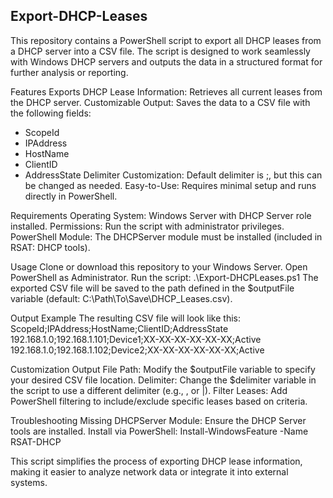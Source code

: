 ## Export-DHCP-Leases

This repository contains a PowerShell script to export all DHCP leases from a DHCP server into a CSV file. The script is designed to work seamlessly with Windows DHCP servers and outputs the data in a structured format for further analysis or reporting.

Features
Exports DHCP Lease Information: Retrieves all current leases from the DHCP server.
Customizable Output: Saves the data to a CSV file with the following fields:
- ScopeId
- IPAddress
- HostName
- ClientID
- AddressState
Delimiter Customization: Default delimiter is ;, but this can be changed as needed.
Easy-to-Use: Requires minimal setup and runs directly in PowerShell.

Requirements
Operating System: Windows Server with DHCP Server role installed.
Permissions: Run the script with administrator privileges.
PowerShell Module: The DHCPServer module must be installed (included in RSAT: DHCP tools).

Usage
Clone or download this repository to your Windows Server.
Open PowerShell as Administrator.
Run the script:
.\Export-DHCPLeases.ps1
The exported CSV file will be saved to the path defined in the $outputFile variable (default: C:\Path\To\Save\DHCP_Leases.csv).

Output Example
The resulting CSV file will look like this:
ScopeId;IPAddress;HostName;ClientID;AddressState
192.168.1.0;192.168.1.101;Device1;XX-XX-XX-XX-XX-XX;Active
192.168.1.0;192.168.1.102;Device2;XX-XX-XX-XX-XX-XX;Active

Customization
Output File Path: Modify the $outputFile variable to specify your desired CSV file location.
Delimiter: Change the $delimiter variable in the script to use a different delimiter (e.g., , or |).
Filter Leases: Add PowerShell filtering to include/exclude specific leases based on criteria.

Troubleshooting
Missing DHCPServer Module: Ensure the DHCP Server tools are installed. Install via PowerShell:
Install-WindowsFeature -Name RSAT-DHCP

This script simplifies the process of exporting DHCP lease information, making it easier to analyze network data or integrate it into external systems.